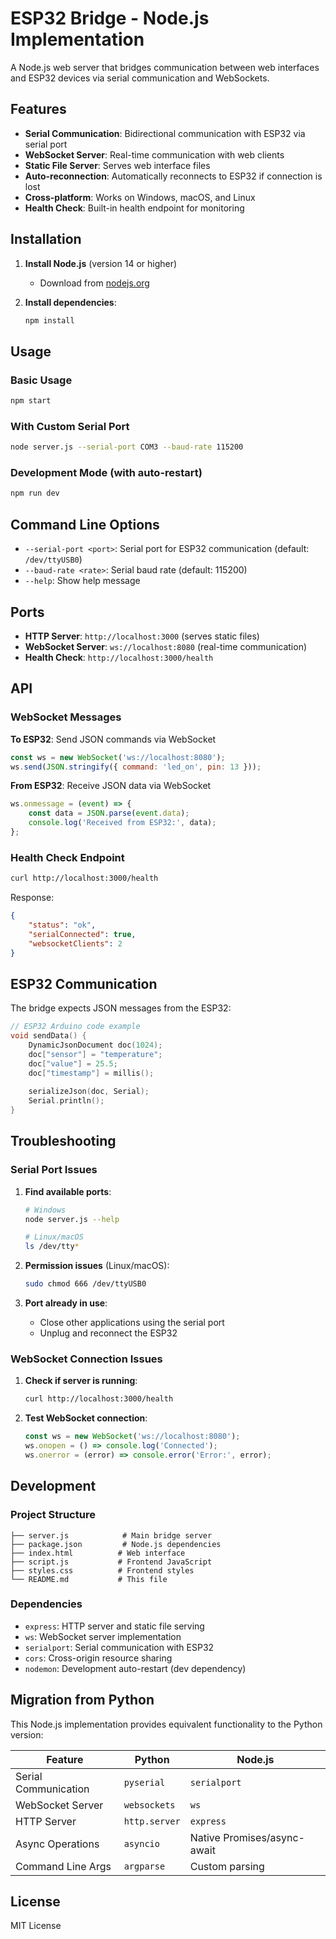 # ESP32 Bridge - Node.js Implementation

A Node.js web server that bridges communication between web interfaces and ESP32 devices via serial communication and WebSockets.

## Features

- **Serial Communication**: Bidirectional communication with ESP32 via serial port
- **WebSocket Server**: Real-time communication with web clients
- **Static File Server**: Serves web interface files
- **Auto-reconnection**: Automatically reconnects to ESP32 if connection is lost
- **Cross-platform**: Works on Windows, macOS, and Linux
- **Health Check**: Built-in health endpoint for monitoring

## Installation

1. **Install Node.js** (version 14 or higher)
   - Download from [nodejs.org](https://nodejs.org/)

2. **Install dependencies**:
   ```bash
   npm install
   ```

## Usage

### Basic Usage
```bash
npm start
```

### With Custom Serial Port
```bash
node server.js --serial-port COM3 --baud-rate 115200
```

### Development Mode (with auto-restart)
```bash
npm run dev
```

## Command Line Options

- `--serial-port <port>`: Serial port for ESP32 communication (default: `/dev/ttyUSB0`)
- `--baud-rate <rate>`: Serial baud rate (default: 115200)
- `--help`: Show help message

## Ports

- **HTTP Server**: `http://localhost:3000` (serves static files)
- **WebSocket Server**: `ws://localhost:8080` (real-time communication)
- **Health Check**: `http://localhost:3000/health`

## API

### WebSocket Messages

**To ESP32**: Send JSON commands via WebSocket
```javascript
const ws = new WebSocket('ws://localhost:8080');
ws.send(JSON.stringify({ command: 'led_on', pin: 13 }));
```

**From ESP32**: Receive JSON data via WebSocket
```javascript
ws.onmessage = (event) => {
    const data = JSON.parse(event.data);
    console.log('Received from ESP32:', data);
};
```

### Health Check Endpoint

```bash
curl http://localhost:3000/health
```

Response:
```json
{
    "status": "ok",
    "serialConnected": true,
    "websocketClients": 2
}
```

## ESP32 Communication

The bridge expects JSON messages from the ESP32:

```cpp
// ESP32 Arduino code example
void sendData() {
    DynamicJsonDocument doc(1024);
    doc["sensor"] = "temperature";
    doc["value"] = 25.5;
    doc["timestamp"] = millis();
    
    serializeJson(doc, Serial);
    Serial.println();
}
```

## Troubleshooting

### Serial Port Issues

1. **Find available ports**:
   ```bash
   # Windows
   node server.js --help
   
   # Linux/macOS
   ls /dev/tty*
   ```

2. **Permission issues** (Linux/macOS):
   ```bash
   sudo chmod 666 /dev/ttyUSB0
   ```

3. **Port already in use**:
   - Close other applications using the serial port
   - Unplug and reconnect the ESP32

### WebSocket Connection Issues

1. **Check if server is running**:
   ```bash
   curl http://localhost:3000/health
   ```

2. **Test WebSocket connection**:
   ```javascript
   const ws = new WebSocket('ws://localhost:8080');
   ws.onopen = () => console.log('Connected');
   ws.onerror = (error) => console.error('Error:', error);
   ```

## Development

### Project Structure
```
├── server.js            # Main bridge server
├── package.json         # Node.js dependencies
├── index.html          # Web interface
├── script.js           # Frontend JavaScript
├── styles.css          # Frontend styles
└── README.md           # This file
```

### Dependencies
- `express`: HTTP server and static file serving
- `ws`: WebSocket server implementation
- `serialport`: Serial communication with ESP32
- `cors`: Cross-origin resource sharing
- `nodemon`: Development auto-restart (dev dependency)

## Migration from Python

This Node.js implementation provides equivalent functionality to the Python version:

| Feature | Python | Node.js |
|---------|--------|---------|
| Serial Communication | `pyserial` | `serialport` |
| WebSocket Server | `websockets` | `ws` |
| HTTP Server | `http.server` | `express` |
| Async Operations | `asyncio` | Native Promises/async-await |
| Command Line Args | `argparse` | Custom parsing |

## License

MIT License

